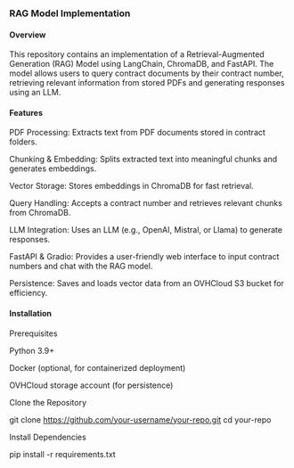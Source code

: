 ### RAG Model Implementation

#### Overview

This repository contains an implementation of a Retrieval-Augmented Generation (RAG) Model using LangChain, ChromaDB, and FastAPI. The model allows users to query contract documents by their contract number, retrieving relevant information from stored PDFs and generating responses using an LLM.

#### Features

PDF Processing: Extracts text from PDF documents stored in contract folders.

Chunking & Embedding: Splits extracted text into meaningful chunks and generates embeddings.

Vector Storage: Stores embeddings in ChromaDB for fast retrieval.

Query Handling: Accepts a contract number and retrieves relevant chunks from ChromaDB.

LLM Integration: Uses an LLM (e.g., OpenAI, Mistral, or Llama) to generate responses.

FastAPI & Gradio: Provides a user-friendly web interface to input contract numbers and chat with the RAG model.

Persistence: Saves and loads vector data from an OVHCloud S3 bucket for efficiency.

#### Installation

Prerequisites

Python 3.9+

Docker (optional, for containerized deployment)

OVHCloud storage account (for persistence)

Clone the Repository

git clone https://github.com/your-username/your-repo.git
cd your-repo

Install Dependencies

pip install -r requirements.txt
